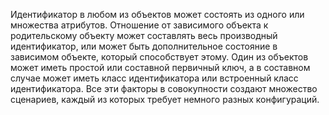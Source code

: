 Идентификатор в любом из объектов может состоять из одного или множества атрибутов. Отношение от зависимого объекта к родительскому объекту может составлять весь производный идентификатор, или может быть дополнительное состояние в зависимом объекте, который способствует этому. Один из объектов может иметь простой или составной первичный ключ, а в составном случае может иметь класс идентификатора или встроенный класс идентификатора. Все эти факторы в совокупности создают множество сценариев, каждый из которых требует немного разных конфигураций.